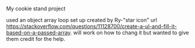 My cookie stand project

used an object array loop set up created by Ry-"star icon" url https://stackoverflow.com/questions/11128700/create-a-ul-and-fill-it-based-on-a-passed-array. will work on how to chang it but wanted to give them credit for the help.

